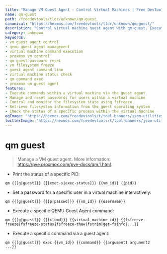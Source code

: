 ```yaml
---
title: "Manage VM Guest Agent - Control Virtual Machines | Free DevTools"
name: qm-guest
path: /freedevtools/tldr/unknown/qm-guest
canonical: "https://hexmos.com/freedevtools/tldr/unknown/qm-guest/"
description: "Control virtual machine guest agent with qm-guest. Execute commands, manage passwords, and freeze filesystems. Free online tool, no registration required."
category: unknown
keywords:
- vm guest agent control
- qemu guest agent management
- virtual machine command execution
- proxmox vm control
- qm guest password reset
- vm filesystem freeze
- guest agent command line
- virtual machine status check
- qm command exec
- proxmox qm guest agent
features:
- Execute commands within a virtual machine via the guest agent
- Manage and reset passwords for users within a virtual machine
- Control and monitor the filesystem state using fsfreeze
- Retrieve filesystem information from the guest operating system
- Check the status of a specific process within the virtual machine
ogImage: "https://hexmos.com/freedevtools/t/tool-banners/json-utilities-banner.png"
twitterImage: "https://hexmos.com/freedevtools/t/tool-banners/json-utilities-banner.png"
---
```


# qm guest

> Manage a VM guest agent.
> More information: <https://pve.proxmox.com/pve-docs/qm.1.html>.

- Print the status of a specific PID:

`qm {{[g|guest]}} {{[exec-s|exec-status]}} {{vm_id}} {{pid}}`

- Set a password for a specific user in a virtual machine interactively:

`qm {{[g|guest]}} {{[p|passwd]}} {{vm_id}} {{username}}`

- Execute a specific QEMU Guest Agent command:

`qm {{[g|guest]}} {{[c|cmd]}} {{virtual_machine_id}} {{fsfreeze-freeze|fsfreeze-status|fsfreeze-thaw|fstrim|get-fsinfo|...}}`

- Execute a specific command via a guest agent:

`qm {{[g|guest]}} exec {{vm_id}} {{command}} {{argument1 argument2 ...}}`
